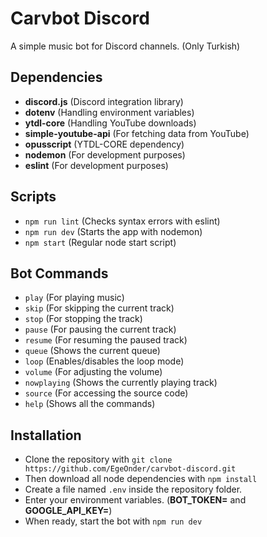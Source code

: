 # Carvbot Discord
A simple music bot for Discord channels. (Only Turkish)

## Dependencies
 - **discord.js** (Discord integration library)
 - **dotenv** (Handling environment variables)
 - **ytdl-core** (Handling YouTube downloads)
 - **simple-youtube-api** (For fetching data from YouTube)
 - **opusscript** (YTDL-CORE dependency)
 - **nodemon** (For development purposes)
 - **eslint** (For development purposes)

## Scripts
 - ```npm run lint``` (Checks syntax errors with eslint)
 - ```npm run dev``` (Starts the app with nodemon)
 - ```npm start``` (Regular node start script)

## Bot Commands
 - ```play``` (For playing music)
 - ```skip``` (For skipping the current track)
 - ```stop``` (For stopping the track)
 - ```pause``` (For pausing the current track)
 - ```resume``` (For resuming the paused track)
 - ```queue``` (Shows the current queue)
 - ```loop``` (Enables/disables the loop mode)
 - ```volume``` (For adjusting the volume)
 - ```nowplaying``` (Shows the currently playing track)
 - ```source``` (For accessing the source code)
 - ```help``` (Shows all the commands)

## Installation
 - Clone the repository with ```git clone https://github.com/EgeOnder/carvbot-discord.git```
 - Then download all node dependencies with ```npm install```
 - Create a file named ```.env``` inside the repository folder.
 - Enter your environment variables. (__BOT_TOKEN=<token>__ and __GOOGLE_API_KEY=<key>__)
 - When ready, start the bot with ```npm run dev```